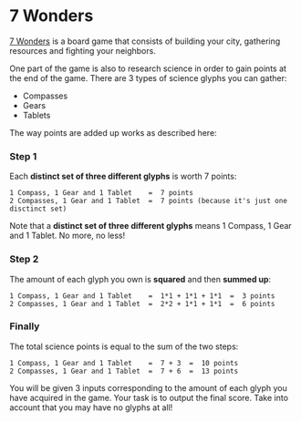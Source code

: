 # 7 Wonders
[7 Wonders](https://en.wikipedia.org/wiki/7_Wonders_(board_game)) is a board game that consists of building your city, gathering resources and fighting your neighbors.

One part of the game is also to research science in order to gain points at the end of the game.
There are 3 types of science glyphs you can gather:
+ Compasses
+ Gears
+ Tablets

The way points are added up works as described here:


### Step 1

Each **distinct set of three different glyphs** is worth 7 points:

```
1 Compass, 1 Gear and 1 Tablet    =  7 points
2 Compasses, 1 Gear and 1 Tablet  =  7 points (because it's just one disctinct set)
```

Note that a **distinct set of three different glyphs** means 1 Compass, 1 Gear and 1 Tablet. No more, no less!


### Step 2

The amount of each glyph you own is **squared** and then **summed up**:
```
1 Compass, 1 Gear and 1 Tablet    =  1*1 + 1*1 + 1*1  =  3 points
2 Compasses, 1 Gear and 1 Tablet  =  2*2 + 1*1 + 1*1  =  6 points
```


### Finally

The total science points is equal to the sum of the two steps:
```
1 Compass, 1 Gear and 1 Tablet    =  7 + 3  =  10 points
2 Compasses, 1 Gear and 1 Tablet  =  7 + 6  =  13 points
```

You will be given 3 inputs corresponding to the amount of each glyph you have acquired in the game. Your task is to output the final score.
Take into account that you may have no glyphs at all!
